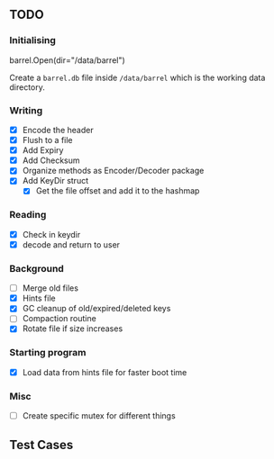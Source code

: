 ## TODO

### Initialising

barrel.Open(dir="/data/barrel")

Create a `barrel.db` file inside `/data/barrel` which is the working data directory.

### Writing

- [x] Encode the header
- [x] Flush to a file
- [x] Add Expiry
- [x] Add Checksum
- [x] Organize methods as Encoder/Decoder package
- [x] Add KeyDir struct
  - [x] Get the file offset and add it to the hashmap

### Reading

- [x] Check in keydir
- [x] decode and return to user 

### Background

- [ ] Merge old files
- [x] Hints file
- [x] GC cleanup of old/expired/deleted keys
- [ ] Compaction routine
- [x] Rotate file if size increases
### Starting program

- [x] Load data from hints file for faster boot time

### Misc

- [ ] Create specific mutex for different things

## Test Cases
